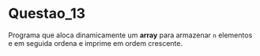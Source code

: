 # Questao_13

Programa que aloca dinamicamente um **array** para armazenar `n` elementos e em seguida ordena e imprime em ordem crescente.